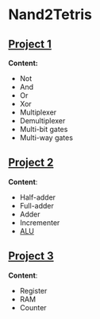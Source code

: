 # Nand2Tetris

## [Project 1](projects/1/)

**Content:**
- Not
- And
- Or
- Xor
- Multiplexer
- Demultiplexer
- Multi-bit gates
- Multi-way gates

## [Project 2](projects/2/)

**Content**:
- Half-adder
- Full-adder
- Adder
- Incrementer
- [ALU](images/ALU.png)

## [Project 3](projects/3/)

**Content**:
- Register
- RAM
- Counter